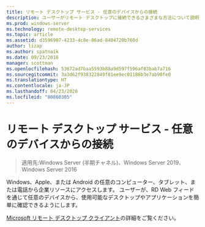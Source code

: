```yaml
---
title: リモート デスクトップ サービス - 任意のデバイスからの接続
description: ユーザーがリモート デスクトップに接続できるさまざまな方法について説明します。
ms.prod: windows-server
ms.technology: remote-desktop-services
ms.topic: article
ms.assetid: d3596907-4233-4c8e-86ad-8404720b760d
author: lizap
ms.author: spatnaik
ms.date: 09/23/2016
manager: scottman
ms.openlocfilehash: 53672ad7baa5593b88a9d597f596af03bab7a716
ms.sourcegitcommit: 3a3d62f938322849f81ee9ec01186b3e7ab90fe0
ms.translationtype: HT
ms.contentlocale: ja-JP
ms.lasthandoff: 04/23/2020
ms.locfileid: "80860305"
---
```

# <a name="remote-desktop-services---connect-from-any-device"></a>リモート デスクトップ サービス - 任意のデバイスからの接続

>適用先:Windows Server (半期チャネル)、Windows Server 2019、Windows Server 2016

Windows、Apple、または Android の任意のコンピューター、タブレット、または電話から企業リソースにアクセスします。 ユーザーが、RD Web フィードを通じて任意のデバイスから、使用可能なデスクトップやアプリケーションを簡単に確認できるようにします。

[Microsoft リモート デスクトップ クライアント](clients/remote-desktop-clients.md)の詳細をご覧ください。